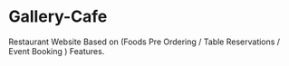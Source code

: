# Gallery-Cafe
Restaurant Website Based on (Foods Pre Ordering / Table Reservations / Event Booking ) Features.
